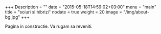 +++
Description = ""
date = "2015-05-18T14:59:02+03:00"
menu = "main"
title = "soiuri si hibrizi"
nodate = true
weight = 20
image = "/img/about-bg.jpg"
+++

Pagina in constructie. Va rugam sa reveniti.